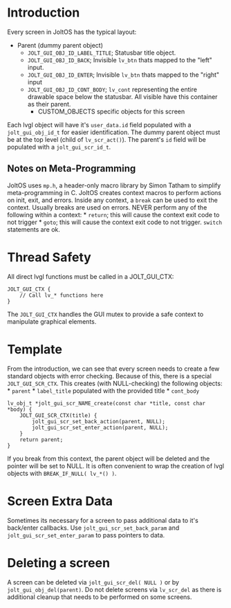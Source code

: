 # Introduction

Every screen in JoltOS has the typical layout:

 * Parent (dummy parent object)
     * `JOLT_GUI_OBJ_ID_LABEL_TITLE`; Statusbar title object.
     * `JOLT_GUI_OBJ_ID_BACK`; Invisible `lv_btn` thats mapped to the "left" input.
     * `JOLT_GUI_OBJ_ID_ENTER`; Invisible `lv_btn` thats mapped to the "right" input
     * `JOLT_GUI_OBJ_ID_CONT_BODY`; `lv_cont` representing the entire drawable space below the statusbar. All visible have this container as their parent.
         * CUSTOM_OBJECTS specific objects for this screen

Each lvgl object will have it's `user_data.id` field populated with a `jolt_gui_obj_id_t` for easier identification.
The dummy parent object must be at the top level (child of `lv_scr_act()`). The parent's `id` field will be populated with a `jolt_gui_scr_id_t`. 

## Notes on Meta-Programming

JoltOS uses `mp.h`, a header-only macro library by Simon Tatham to simplify meta-programming in C.
JoltOS creates context macros to perform actions on init, exit, and errors.
Inside any context, a `break` can be used to exit the context. Usually breaks are used on errors.
NEVER perform any of the following within a context:
    * `return`; this will cause the context exit code to not trigger 
    * `goto`; this will cause the context exit code to not trigger. `switch` statements are ok.

# Thread Safety

All direct lvgl functions must be called in a JOLT_GUI_CTX:

```
JOLT_GUI_CTX {
    // Call lv_* functions here
}
```

The `JOLT_GUI_CTX` handles the GUI mutex to provide a safe context to manipulate
graphical elements.

# Template

From the introduction, we can see that every screen needs to create a few standard objects with error checking.
Because of this, there is a special `JOLT_GUI_SCR_CTX`. This creates (with NULL-checking) the following objects:
    * `parent`
    * `label_title` populated with the provided title
    * `cont_body`

```
lv_obj_t *jolt_gui_scr_NAME_create(const char *title, const char *body) {
    JOLT_GUI_SCR_CTX(title) {
        jolt_gui_scr_set_back_action(parent, NULL);
        jolt_gui_scr_set_enter_action(parent, NULL);
    }
    return parent;
}
```
If you break from this context, the parent object will be deleted and the pointer will be set to NULL. It is often convenient to wrap the creation of lvgl objects with `BREAK_IF_NULL( lv_*() )`.

# Screen Extra Data

Sometimes its necessary for a screen to pass additional data to it's back/enter callbacks.
Use `jolt_gui_scr_set_back_param` and `jolt_gui_scr_set_enter_param` to pass pointers to data.

# Deleting a screen

A screen can be deleted via `jolt_gui_scr_del( NULL )` or by `jolt_gui_obj_del(parent)`. Do not delete screens via `lv_scr_del` as there is additional cleanup that needs to be performed on some screens.

